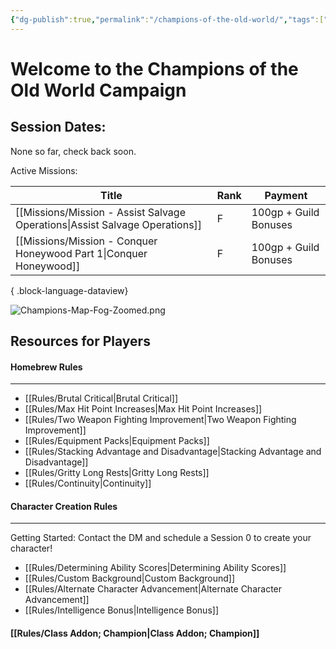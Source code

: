 ```yaml
---
{"dg-publish":true,"permalink":"/champions-of-the-old-world/","tags":["#Home","gardenEntry","gardenEntry"]}
---
```




# Welcome to the Champions of the Old World Campaign

## Session Dates:
None so far, check back soon.


Active Missions:

| Title                                                                          | Rank | Payment               |
| ------------------------------------------------------------------------------ | ---- | --------------------- |
| [[Missions/Mission - Assist Salvage Operations\|Assist Salvage Operations]] | F    | 100gp + Guild Bonuses |
| [[Missions/Mission - Conquer Honeywood Part 1\|Conquer Honeywood]]          | F    | 100gp + Guild Bonuses |

{ .block-language-dataview}

![Champions-Map-Fog-Zoomed.png](/img/user/z_Assets/Champions-Map-Fog-Zoomed.png)




## Resources for Players

#### Homebrew Rules
___
- [[Rules/Brutal Critical\|Brutal Critical]]
- [[Rules/Max Hit Point Increases\|Max Hit Point Increases]]
- [[Rules/Two Weapon Fighting Improvement\|Two Weapon Fighting Improvement]]
- [[Rules/Equipment Packs\|Equipment Packs]]
- [[Rules/Stacking Advantage and Disadvantage\|Stacking Advantage and Disadvantage]]
- [[Rules/Gritty Long Rests\|Gritty Long Rests]]
- [[Rules/Continuity\|Continuity]]




#### Character Creation Rules
___
Getting Started: Contact the DM and schedule a Session 0 to create your character!

- [[Rules/Determining Ability Scores\|Determining Ability Scores]]
- [[Rules/Custom Background\|Custom Background]]
- [[Rules/Alternate Character Advancement\|Alternate Character Advancement]]
- [[Rules/Intelligence Bonus\|Intelligence Bonus]]

#### [[Rules/Class Addon; Champion\|Class Addon; Champion]]